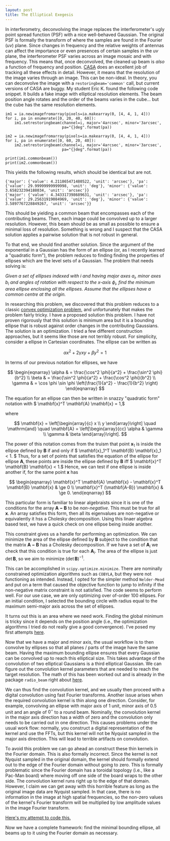 ```yaml
---
layout: post
title: The Elliptical Exegesis
---
```


In interferometry, deconvolving the image replaces the interferometer's ugly point spread function (PSF) with a nice well-behaved Gaussian.  The original PSF is formally the transform of where the samples are found in the Fourier ($uv$) plane.  Since changes in frequency and the relative weights of antennas can affect the importance or even presences of certain samples in the $uv$ plane, the interferometer PSF varies across an image mosaic and with frequency.  This means that, once deconvolved, the cleaned up beam is _also_ a function of frequency and position.  [CASA](https://casa.nrao.edu) does an excellent job of tracking all these effects in detail.  However, it means that the resolution of the image varies through an image.  This can be non-ideal.  In theory, you can deconvolve the image with a `restoringbeam='common'` call, but current versions of CASA are buggy.  My student Eric K. found the following code snippet.  It builds a fake image with elliptical resolution elements.  The beam position angle rotates and the order of the beams varies in the cube... but the cube has the same resolution elements.

```
im1 = ia.newimagefromarray(pixels=ia.makearray(0, [4, 4, 1, 4]))
for i, pa in enumerate([0, 20, 40, 60]):
    im1.setrestoringbeam(channel=i, major='4arcsec', minor='3arcsec',
                         pa="{}deg".format(pa))

im2 = ia.newimagefromarray(pixels=ia.makearray(0, [4, 4, 1, 4]))
for i, pa in enumerate([0, 60, 20, 40]):
    im2.setrestoringbeam(channel=i, major='4arcsec', minor='3arcsec',
                         pa="{}deg".format(pa))

print(im1.commonbeam())
print(im2.commonbeam())
```

This yields the following results, which should be identical but are not.
```
{'major': {'value': 4.211865471480522, 'unit': 'arcsec'}, 'pa': {'value': 29.99999999999998, 'unit': 'deg'}, 'minor': {'value': 3.658232394188034, 'unit': 'arcsec'}}
{'major': {'value': 4.343317398689631, 'unit': 'arcsec'}, 'pa': {'value': 29.25631919084969, 'unit': 'deg'}, 'minor': {'value': 3.5897767228849267, 'unit': 'arcsec'}}
```

This should be yielding a common beam that encompasses each of the contributing beams.  Then, each image could be convolved up to a larger resolution. However, this beam should be as small as possible to ensure a minimal loss of resolution.  Something is wrong and I suspect that the CASA solution applies a pairwise solution that is not robust in general.  

To that end, we should find another solution.  Since the argument of the exponential in a Gaussian has the form of an ellipse (or, as I recently learned a "quadratic form"), the problem reduces to finding finding the properties of ellipses which are the level sets of a Gaussian. The problem that needs solving is:

_Given a set of ellipses indexed with $i$ and having major axes $a_i$, minor axes $b_i$ and angles of rotation with respect to the $x$-axis $\phi_i$, find the minimum area ellipse enclosing all the ellipses. Assume that the ellipses have a common centre at the origin._

In researching this problem, we discovered that this problem reduces to a classic [convex optimization problem](http://cvxopt.org/examples/book/ellipsoids.html), and unfortunately that makes the problem fairly tricky. I have a proposed solution this problem.  I have not proven rigorously that this solution is minimum area but it is a bounding ellipse that is robust against order changes in the contributing Gaussians. The solution is an optimization.  I tried a few different construction approaches, but it seems like those are not terribly robust.  For simplicity, consider a ellipse in Cartesian coordinates.  The ellipse can be written as 

$$
\alpha x^2 + 2 \gamma xy + \beta y^2 = 1
$$

In terms of our previous notation for ellipses, we have

$$
\begin{eqnarray}
\alpha & = \frac{\cos^2 \phi}{a^2} + \frac{\sin^2 \phi}{b^2} \\
\beta  & = \frac{\sin^2 \phi}{a^2} + \frac{\cos^2 \phi}{b^2} \\
\gamma & = \cos \phi \sin \phi \left(\frac{1}{a^2} - \frac{1}{b^2} \right)
\end{eqnarray}
$$

The equation for an ellipse can then be written in snazzy "quadratic form" notation with $ \mathbf{x}^T \mathbf{A} \mathbf{x} = 1,$ 

where 

$$
\mathbf{x} = \left[\begin{array}{c} x \\ y \end{array}\right] \quad \mathrm{and}
\quad \mathbf{A} = \left[\begin{array}{cc} \alpha & \gamma \\ \gamma & \beta \end{array}\right].
$$

The power of this notation comes from the truism that point $\mathbf{x}_1$ is inside the ellipse defined by $\mathbf{B}$ if and only if $ \mathbf{x}_1^T \mathbf{B} \mathbf{x}_1 < 1. $ Thus, for a set of points that satisfies the equation of the ellipse for ellipse $\mathbf{A}$, these points are inside the ellipse defined by $\mathbf{B}$ iff $ \mathbf{x}^T \mathbf{B} \mathbf{x} < 1.$  Hence, we can test if one ellipse is inside another if, for the same point $\mathbf{x}$ has 

$$
\begin{eqnarray}
\mathbf{x}^T \mathbf{A} \mathbf{x} -  \mathbf{x}^T \mathbf{B} \mathbf{x} & \ge 0 \\
\mathbf{x}^T (\mathbf{A-B}) \mathbf{x}  & \ge 0.
\end{eqnarray}
$$ 

This particular form is familiar to linear algebraists since it is one of the conditions for the array $\mathbf{A-B}$ to be _non-negative_.  This must be true for all $\mathbf{x}$.  An array satisfies this form, then all its eigenvalues are non-negative or equivalently it hss a Cholesky decomposition.  Using this linaer algebra based test, we have a quick check on one ellipse being inside another.  

This constraint gives us a handle for performing an optimization.  We can minimize the area of the ellipse defined by $\mathbf{B}$ subject to the condition that the matrix $\mathbf{A-B}$ has a Cholesky decomposition.  If we have a set of $\mathbf{A}_i$ we check that this condition is true for each $\mathbf{A}_i$.  The area of the ellipse is just $\det \mathbf{B}$, so we aim to minimize $(\det \mathbf{B})^{-1}$.

This can be accomplished in `scipy.optimize.minimize`.  There are nominally constrained optimization algorithms such as `COBYLA`, but they were not functioning as intended.  Instead, I opted for the simpler method `Nelder-Mead` and put on a term that caused the objective function to jump to infinity if the non-negative matrix constraint is not satisfied.  The code seems to perform well.  For our use case, we are only optimizing over of-order 100 ellipses.  For an initial condition, I selected the bounding circle with radius equal to the maximum semi-major axis across the set of ellipses.

It turns out this is an area where we need work.  Finding the global minimum is tricky since it depends on the position angle (i.e., the optimization algorithms I tried do not really give a good convergence).  I've posed my first attempts [here](http://nbviewer.jupyter.org/gist/low-sky/1eba1ebebe3606d400da030d2024970f).

Now that we have a major and minor axis, the usual workflow is to then convolve by ellipses so that all planes / parts of the image have the same beam.  Having the maximum bounding ellipse ensures that every Gaussian can be convolved up to reach this elliptical size.  This takes advantage of the convolution of two elliptical Gaussians is a third elliptical Gaussian.  We can figure out the convolution kernel parameters that are needed to reach the target resolution. The math of this has been worked out and is already in the package `radio_beam` right about [here](https://github.com/radio-astro-tools/radio_beam/blob/master/radio_beam/beam.py#L316).

We can thus find the convolution kernel, and we usually then proceed with a digital convolution using fast Fourier transforms.  Another issue arises when the required convolution kernel is thin along one direction.  Consider, for example, convolving an ellipse with major axis of 1 unit, minor axis of 0.5 unit and an angle of $0^\circ$ to a round beam.  Nominally, the convolution kernel in the major axis direction has a width of zero and the convolution only needs to be carried out in one direction.  This causes problems under the usual work flow: normally, you construct a digital representation of the kernel and use the FFTs, but this kernel will not be Nyquist sampled in the major axis direction.  This will lead to terrible artifacts on convolution.

To avoid this problem we can go ahead an construct these thin kernels in the Fourier domain.  This is also formally incorrect.  Since the kernel is not Nyquist sampled in the original domain, the kernel should formally extend out to the edge of the Fourier domain without going to zero.  This is formally problematic since the Fourier domain has a toroidal topology (i.e., like a Pac-Man board) where moving off one side of the board wraps to the other side.  The convolution kernel runs right up to the edge of that domain.  However, I claim we can get away with this horrible feature as long as the original image data are Nyquist sampled.  In that case, there is no information in the image at high spatial frequencies, so the non-zero values of the kernel's Fourier transform will be multiplied by low amplitude values in the image Fourier transform.

[Here's my attempt to code this.](https://github.com/low-sky/py-low-sky/blob/master/ftplane_convolution.py)

Now we have a complete framework: find the minimal bounding ellipse, all beams up to it using the Fourier domain as necessary. 

